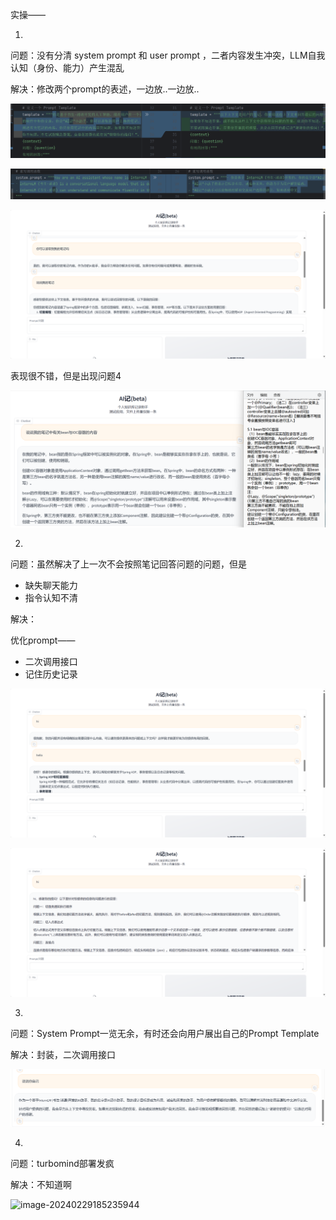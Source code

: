 实操——

1. 

问题：没有分清 system prompt 和 user prompt ，二者内容发生冲突，LLM自我认知（身份、能力）产生混乱

解决：修改两个prompt的表述，一边放..一边放..

![image-20240228214736930](assets\image-20240228214736930.png)

![image-20240228215340090](assets\image-20240228215340090.png)

![image-20240228215205931](assets\image-20240228215205931.png)

表现很不错，但是出现问题4

![image-20240228215659069](assets\image-20240228215659069.png)



2. 

问题：虽然解决了上一次不会按照笔记回答问题的问题，但是

- 缺失聊天能力
- 指令认知不清

解决：

优化prompt——

- 二次调用接口
- 记住历史记录

![image-20240228215903392](assets\image-20240228215903392.png)

![image-20240228215912113](assets\image-20240228215912113.png)



3. 

问题：System Prompt一览无余，有时还会向用户展出自己的Prompt Template

解决：封装，二次调用接口

![image-20240228221409539](assets\image-20240228221409539.png)

4.

问题：turbomind部署发疯

解决：不知道啊

![image-20240229185235944](C:\Users\YZK\Desktop\3.3周报.assets\image-20240229185235944.png)